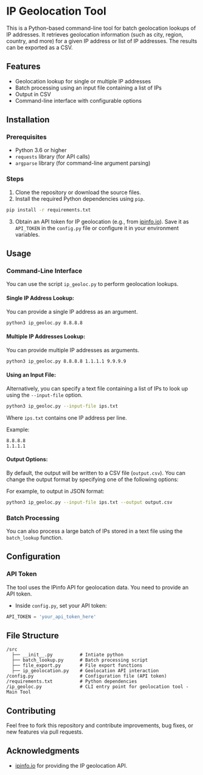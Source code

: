 
# IP Geolocation Tool

This is a Python-based command-line tool for batch geolocation lookups of IP addresses. It retrieves geolocation information (such as city, region, country, and more) for a given IP address or list of IP addresses. The results can be exported as a CSV.

## Features
- Geolocation lookup for single or multiple IP addresses
- Batch processing using an input file containing a list of IPs
- Output in CSV
- Command-line interface with configurable options

## Installation

### Prerequisites
- Python 3.6 or higher
- `requests` library (for API calls)
- `argparse` library (for command-line argument parsing)

### Steps
1. Clone the repository or download the source files.
2. Install the required Python dependencies using `pip`.

```bash
pip install -r requirements.txt
```

3. Obtain an API token for IP geolocation (e.g., from [ipinfo.io](https://ipinfo.io/)). Save it as `API_TOKEN` in the `config.py` file or configure it in your environment variables.

## Usage

### Command-Line Interface

You can use the script `ip_geoloc.py` to perform geolocation lookups.

#### Single IP Address Lookup:
You can provide a single IP address as an argument.

```bash
python3 ip_geoloc.py 8.8.8.8
```

#### Multiple IP Addresses Lookup:
You can provide multiple IP addresses as arguments.

```bash
python3 ip_geoloc.py 8.8.8.8 1.1.1.1 9.9.9.9
```

#### Using an Input File:
Alternatively, you can specify a text file containing a list of IPs to look up using the `--input-file` option.

```bash
python3 ip_geoloc.py --input-file ips.txt
```

Where `ips.txt` contains one IP address per line.

Example:
```
8.8.8.8
1.1.1.1
```

#### Output Options:
By default, the output will be written to a CSV file (`output.csv`). You can change the output format by specifying one of the following options:

For example, to output in JSON format:

```bash
python3 ip_geoloc.py --input-file ips.txt --output output.csv
```

### Batch Processing

You can also process a large batch of IPs stored in a text file using the `batch_lookup` function.

## Configuration

### API Token
The tool uses the IPinfo API for geolocation data. You need to provide an API token. 

- Inside `config.py`, set your API token:

```python
API_TOKEN = 'your_api_token_here'
```

## File Structure

```
/src
  ├── __init__.py          # Intiate python
  ├── batch_lookup.py      # Batch processing script
  ├── file_export.py       # File export functions
  ├── ip_geolocation.py    # Geolocation API interaction
/config.py                 # Configuration file (API token)
/requirements.txt          # Python dependencies
/ip_geoloc.py              # CLI entry point for geolocation tool - Main Tool
```

## Contributing

Feel free to fork this repository and contribute improvements, bug fixes, or new features via pull requests.

## Acknowledgments

- [ipinfo.io](https://ipinfo.io/) for providing the IP geolocation API.
